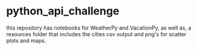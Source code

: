 # python_api_challenge
this repository has notebooks for WeatherPy and VacationPy, as well as, a resources folder that includes the cities csv output and png's for scatter plots and maps.
